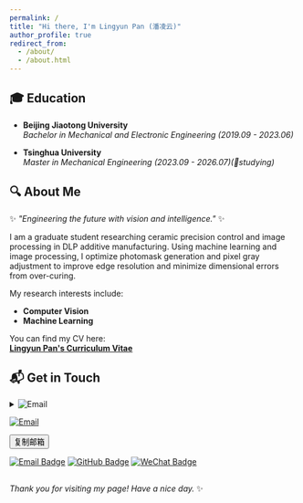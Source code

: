 ```yaml
---
permalink: /
title: "Hi there, I'm Lingyun Pan (潘凌云)"
author_profile: true
redirect_from: 
  - /about/
  - /about.html
--- 
```

<!-- 这是一个注释，不会在最终渲染时显示 # Hi there, I'm **Lingyun Pan (潘凌云)**!-->

## 🎓 Education

- **Beijing Jiaotong University**  
  *Bachelor in Mechanical and Electronic Engineering (2019.09 - 2023.06)*

- **Tsinghua University**  
  *Master in Mechanical Engineering (2023.09 - 2026.07)(📝studying)*

## 🔍 About Me
✨ *"Engineering the future with vision and intelligence."*  ✨

I am a graduate student researching ceramic precision control and image processing in DLP additive manufacturing. Using machine learning and image processing, I optimize photomask generation and pixel gray adjustment to improve edge resolution and minimize dimensional errors from over-curing. 

My research interests include:
- **Computer Vision**  
- **Machine Learning**  

You can find my CV here:  
[**Lingyun Pan's Curriculum Vitae**](https://panly23.github.io/panlingyun.github.io/assets/PLY_vitae.pdf)

## 📬 Get in Touch
<details>
  <summary>
    <img src="https://img.shields.io/badge/-Email-c14438?style=flat&logo=Gmail&logoColor=white" alt="Email">
  </summary>
  <div style="padding: 10px; background: #f8f9fa; border: 1px solid #eee; margin-top: 5px;">
    📧 ply23@tsinghua.edu.cn
  </div>
</details>

<p>
  <a href="mailto:ply23@tsinghua.edu.cn">
    <img src="https://img.shields.io/badge/-Email-c14438?style=flat&logo=Gmail&logoColor=white" alt="Email">
  </a>
</p>

<button onclick="copyToClipboard()">复制邮箱</button>
<p id="copyStatus" style="display:none;">已复制!</p>

<script>
  function copyToClipboard() {
    var email = "ply23@tsinghua.edu.cn";
    navigator.clipboard.writeText(email).then(function() {
      // 显示提示消息
      var status = document.getElementById('copyStatus');
      status.style.display = 'block';
      setTimeout(function() {
        status.style.display = 'none';
      }, 2000);
    });
  }
</script>


[![Email Badge](https://img.shields.io/badge/-Email-c14438?style=flat&logo=Gmail&logoColor=white&link=mailto:ply23@tsinghua.edu.cn)](mailto:ply23@tsinghua.edu.cn)
[![GitHub Badge](https://img.shields.io/badge/-GitHub-181717?style=flat&logo=github&logoColor=white)](https://github.com/Panly23)
[![WeChat Badge](https://img.shields.io/badge/-WeChat-07C160?style=flat&logo=wechat&logoColor=white)](https://panly23.github.io/panlingyun.github.io/images/wechat.PNG
)

##
*Thank you for visiting my page! Have a nice day.* ✨

